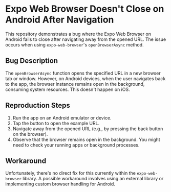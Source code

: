 # Expo Web Browser Doesn't Close on Android After Navigation

This repository demonstrates a bug where the Expo Web Browser on Android fails to close after navigating away from the opened URL. The issue occurs when using `expo-web-browser`'s `openBrowserAsync` method.

## Bug Description

The `openBrowserAsync` function opens the specified URL in a new browser tab or window. However, on Android devices, when the user navigates back to the app, the browser instance remains open in the background, consuming system resources. This doesn't happen on iOS.

## Reproduction Steps

1. Run the app on an Android emulator or device.
2. Tap the button to open the example URL.
3. Navigate away from the opened URL (e.g., by pressing the back button on the browser).
4. Observe that the browser remains open in the background. You might need to check your running apps or background processes.

## Workaround

Unfortunately, there's no direct fix for this currently within the `expo-web-browser` library. A possible workaround involves using an external library or implementing custom browser handling for Android.